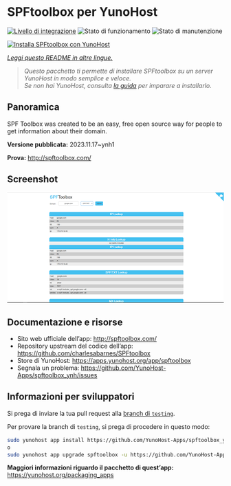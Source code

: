 <!--
N.B.: Questo README è stato automaticamente generato da <https://github.com/YunoHost/apps/tree/master/tools/readme_generator>
NON DEVE essere modificato manualmente.
-->

# SPFtoolbox per YunoHost

[![Livello di integrazione](https://dash.yunohost.org/integration/spftoolbox.svg)](https://dash.yunohost.org/appci/app/spftoolbox) ![Stato di funzionamento](https://ci-apps.yunohost.org/ci/badges/spftoolbox.status.svg) ![Stato di manutenzione](https://ci-apps.yunohost.org/ci/badges/spftoolbox.maintain.svg)

[![Installa SPFtoolbox con YunoHost](https://install-app.yunohost.org/install-with-yunohost.svg)](https://install-app.yunohost.org/?app=spftoolbox)

*[Leggi questo README in altre lingue.](./ALL_README.md)*

> *Questo pacchetto ti permette di installare SPFtoolbox su un server YunoHost in modo semplice e veloce.*  
> *Se non hai YunoHost, consulta [la guida](https://yunohost.org/install) per imparare a installarlo.*

## Panoramica

SPF Toolbox was created to be an easy, free open source way for people to get information about their domain.


**Versione pubblicata:** 2023.11.17~ynh1

**Prova:** <http://spftoolbox.com/>

## Screenshot

![Screenshot di SPFtoolbox](./doc/screenshots/687474703a2f2f692e696d6775722e636f6d2f4143785a5074512e706e67.png)

## Documentazione e risorse

- Sito web ufficiale dell’app: <http://spftoolbox.com/>
- Repository upstream del codice dell’app: <https://github.com/charlesabarnes/SPFtoolbox>
- Store di YunoHost: <https://apps.yunohost.org/app/spftoolbox>
- Segnala un problema: <https://github.com/YunoHost-Apps/spftoolbox_ynh/issues>

## Informazioni per sviluppatori

Si prega di inviare la tua pull request alla [branch di `testing`](https://github.com/YunoHost-Apps/spftoolbox_ynh/tree/testing).

Per provare la branch di `testing`, si prega di procedere in questo modo:

```bash
sudo yunohost app install https://github.com/YunoHost-Apps/spftoolbox_ynh/tree/testing --debug
o
sudo yunohost app upgrade spftoolbox -u https://github.com/YunoHost-Apps/spftoolbox_ynh/tree/testing --debug
```

**Maggiori informazioni riguardo il pacchetto di quest’app:** <https://yunohost.org/packaging_apps>
